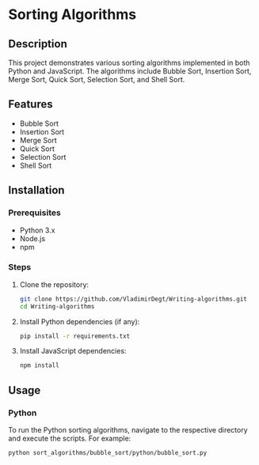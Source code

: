 # Sorting Algorithms

## Description
This project demonstrates various sorting algorithms implemented in both Python and JavaScript. The algorithms include Bubble Sort, Insertion Sort, Merge Sort, Quick Sort, Selection Sort, and Shell Sort.

## Features
- Bubble Sort
- Insertion Sort
- Merge Sort
- Quick Sort
- Selection Sort
- Shell Sort

## Installation

### Prerequisites
- Python 3.x
- Node.js
- npm

### Steps
1. Clone the repository:
    ```bash
    git clone https://github.com/VladimirDegt/Writing-algorithms.git
    cd Writing-algorithms
    ```

2. Install Python dependencies (if any):
    ```bash
    pip install -r requirements.txt
    ```

3. Install JavaScript dependencies:
    ```bash
    npm install
    ```

## Usage

### Python
To run the Python sorting algorithms, navigate to the respective directory and execute the scripts. For example:
```bash
python sort_algorithms/bubble_sort/python/bubble_sort.py